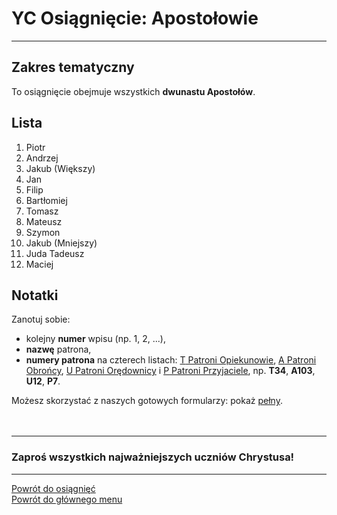 # <span class="status status-list"><span class="status status-list">YC</span> Osiągnięcie: Apostołowie</span>
---
## Zakres tematyczny
To osiągnięcie obejmuje wszystkich **dwunastu Apostołów**.
## Lista
1. Piotr
1. Andrzej
1. Jakub (Większy)
1. Jan
1. Filip
1. Bartłomiej
1. Tomasz
1. Mateusz
1. Szymon
1. Jakub (Mniejszy)
1. Juda Tadeusz
1. Maciej
## Notatki
Zanotuj sobie:
- kolejny **numer** wpisu (np. 1, 2, ...),
- **nazwę** patrona,
- **numery patrona** na czterech listach: [<span class="status status-list"><span class="status status-yellow">T</span> Patroni Opiekunowie</span>](patroni_opiekunowie.md), [<span class="status status-list"><span class="status status-blue">A</span> Patroni Obrońcy</span>](patroni_obroncy.md), [<span class="status status-list"><span class="status status-red">U</span> Patroni Orędownicy</span>](patroni_oredownicy.md) i [<span class="status status-list"><span class="status status-white">P</span> Patroni Przyjaciele</span>](patroni_przyjaciele.md), np. **T34**, **A103**, **U12**, **P7**.

Możesz skorzystać z naszych gotowych formularzy: pokaż [pełny](../../pl/pdf/lista_v1_yc_apostolowie.pdf).
<br />
<br />
<br />

---
### Zaproś wszystkich najważniejszych uczniów Chrystusa!

---
[Powrót do osiągnięć](jak_zdobywac_osiagniecia.md)  
[Powrót do głównego menu](index.md)

